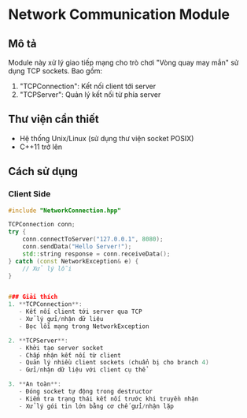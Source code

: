 # Network Communication Module

## Mô tả
Module này xử lý giao tiếp mạng cho trò chơi "Vòng quay may mắn" sử dụng TCP sockets. Bao gồm:
1. "TCPConnection": Kết nối client tới server
2. "TCPServer": Quản lý kết nối từ phía server

## Thư viện cần thiết
- Hệ thống Unix/Linux (sử dụng thư viện socket POSIX)
- C++11 trở lên

## Cách sử dụng

### Client Side
```cpp
#include "NetworkConnection.hpp"

TCPConnection conn;
try {
    conn.connectToServer("127.0.0.1", 8080);
    conn.sendData("Hello Server!");
    std::string response = conn.receiveData();
} catch (const NetworkException& e) {
    // Xử lý lỗi
}


### Giải thích
1. **TCPConnection**: 
   - Kết nối client tới server qua TCP
   - Xử lý gửi/nhận dữ liệu
   - Bọc lỗi mạng trong NetworkException

2. **TCPServer**:
   - Khởi tạo server socket
   - Chấp nhận kết nối từ client
   - Quản lý nhiều client sockets (chuẩn bị cho branch 4)
   - Gửi/nhận dữ liệu với client cụ thể

3. **An toàn**:
   - Đóng socket tự động trong destructor
   - Kiểm tra trạng thái kết nối trước khi truyền nhận
   - Xử lý gói tin lớn bằng cơ chế gửi/nhận lặp


